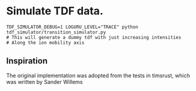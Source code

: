 
# Simulate TDF data.

```shell
TDF_SIMULATOR_DEBUG=1 LOGURU_LEVEL="TRACE" python  tdf_simulator/transition_simulator.py
# This will generate a dummy tdf with just increasing intensities
# Along the ion mobility axis
```

## Inspiration

The original implementation was adopted from the tests in timsrust,
which was written by Sander Willems
